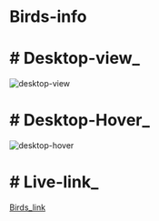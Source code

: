 # Birds-info
# # Desktop-view_
![desktop-view](https://user-images.githubusercontent.com/89683890/147588707-ff432083-64ce-4e35-af15-0300e410b4f8.png)
# # Desktop-Hover_
![desktop-hover](https://user-images.githubusercontent.com/89683890/147589172-52d9e30f-d0c4-4844-b0f6-f089299b19fe.png)
# # Live-link_
[Birds_link](https://xzazmekzzbcqt7h5hefb9a-on.drv.tw/www.birds.com/)
